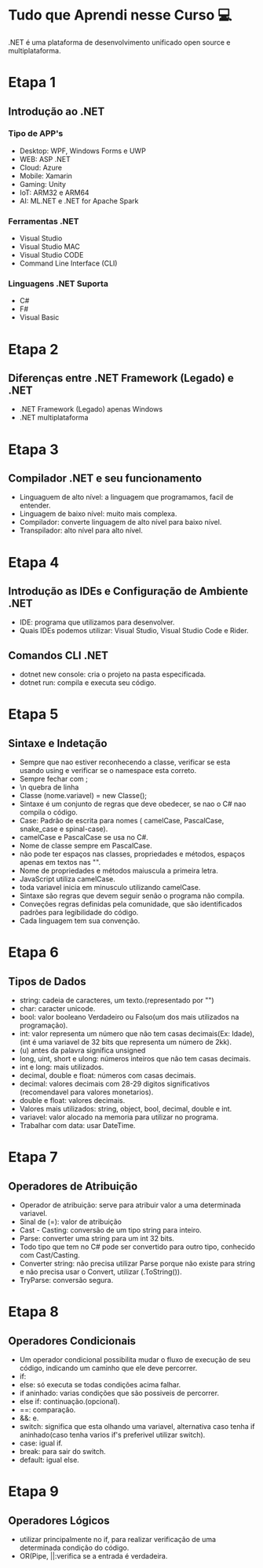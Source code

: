 # Tudo que Aprendi nesse Curso :computer:
.NET é uma plataforma de desenvolvimento unificado open source e multiplataforma.

# Etapa 1
## Introdução ao .NET
### Tipo de APP's
- Desktop: WPF, Windows Forms e UWP
- WEB: ASP .NET
- Cloud: Azure
- Mobile: Xamarin
- Gaming: Unity
- IoT: ARM32 e ARM64
- AI: ML.NET e .NET for Apache Spark

### Ferramentas .NET 
- Visual Studio
- Visual Studio MAC
- Visual Studio CODE
- Command Line Interface (CLI)

### Linguagens .NET Suporta
- C#
- F#
- Visual Basic

# Etapa 2
## Diferenças entre .NET Framework (Legado) e .NET
- .NET Framework (Legado) apenas Windows
- .NET multiplataforma

# Etapa 3
## Compilador .NET e seu funcionamento
- Linguaguem de alto nível: a linguagem que programamos, facil de entender.
- Linguagem de baixo nível: muito mais complexa.
- Compilador: converte linguagem de alto nível para baixo nível.
- Transpilador: alto nível para alto nível.

# Etapa 4
## Introdução as IDEs e Configuração de Ambiente .NET
- IDE: programa que utilizamos para desenvolver.
- Quais IDEs podemos utilizar: Visual Studio, Visual Studio Code e Rider.
## Comandos CLI .NET
- dotnet new console: cria o projeto na pasta especificada.
- dotnet run: compila e executa seu código. 

# Etapa 5
## Sintaxe e Indetação
- Sempre que nao estiver reconhecendo a classe, verificar se esta usando using e verificar se o namespace esta correto.
- Sempre fechar com ;
- \n quebra de linha
- Classe (nome.variavel) = new Classe();
- Sintaxe é um conjunto de regras que deve obedecer, se nao o C# nao compila o código.
- Case: Padrão de escrita para nomes ( camelCase, PascalCase, snake_case e spinal-case).
- camelCase e PascalCase se usa no C#.
- Nome de classe sempre em PascalCase.
- não pode ter espaços nas classes, propriedades e métodos, espaços apenas em textos nas "".
- Nome de propriedades e métodos maiuscula a primeira letra.
- JavaScript utiliza camelCase.
- toda variavel inicia em minusculo utilizando camelCase.
- Sintaxe são regras que devem seguir senão o programa não compila.
- Conveções regras definidas pela comunidade, que são identificados padrões para legibilidade do código.
- Cada linguagem tem sua convenção.

# Etapa 6
## Tipos de Dados
- string: cadeia de caracteres, um texto.(representado por "")
- char: caracter unicode.
- bool: valor booleano Verdadeiro ou Falso(um dos mais utilizados na programação).
- int: valor representa um número que não tem casas decimais(Ex: Idade), (int é uma variavel de 32 bits que representa um número de 2kk).
- (u) antes da palavra significa unsigned
- long, uint, short e ulong: números inteiros que não tem casas decimais.
- int e long: mais utilizados.
- decimal, double e float: números com casas decimais.
- decimal: valores decimais com 28-29 digitos significativos (recomendavel para valores monetarios).
- double e float: valores decimais.
- Valores mais utilizados: string, object, bool, decimal, double e int.
- variavel: valor alocado na memoria para utilizar no programa.
- Trabalhar com data: usar DateTime.

# Etapa 7
## Operadores de Atribuição
- Operador de atribuição: serve para atribuir valor a uma determinada variavel.
- Sinal de (=): valor de atribuição
- Cast - Casting: conversão de um tipo string para inteiro.
- Parse: converter uma string para um int 32 bits.
- Todo tipo que tem no C# pode ser convertido para outro tipo, conhecido com Cast/Casting.
- Converter string: não precisa utilizar Parse porque não existe para string e não precisa usar o Convert, utilizar (.ToString()).
- TryParse: conversão segura.

# Etapa 8
## Operadores Condicionais
- Um operador condicional possibilita mudar o fluxo de execução de seu código, indicando um caminho que ele deve percorrer.
- if:
- else: só executa se todas condições acima falhar.
- if aninhado: varias condições que são possiveis de percorrer.
- else if: continuação.(opcional).
- ==: comparação.
- &&: e.
- switch: significa que esta olhando uma variavel, alternativa caso tenha if aninhado(caso tenha varios if's preferivel utilizar switch).
- case: igual if.
- break: para sair do switch.
- default: igual else.

# Etapa 9
## Operadores Lógicos
- utilizar principalmente no if, para realizar verificação de uma determinada condição do código.
- OR(Pipe, ||:verifica se a entrada é verdadeira.





















